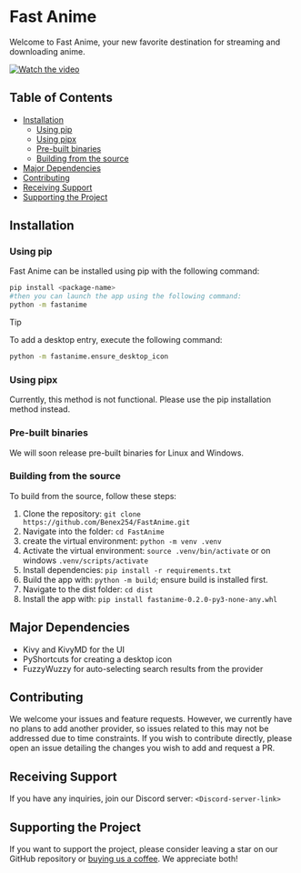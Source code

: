 # Fast Anime

Welcome to Fast Anime, your new favorite destination for streaming and downloading anime.

[![Watch the video](https://img.youtube.com/vi/aHRlxmxo6rY/0.jpg)](https://www.youtube.com/watch?v=aHRlxmxo6rY)


## Table of Contents

- [Installation](#installation)
  - [Using pip](#using-pip)
  - [Using pipx](#using-pipx)
  - [Pre-built binaries](#pre-built-binaries)
  - [Building from the source](#building-from-the-source)
- [Major Dependencies](#major-dependencies)
- [Contributing](#contributing)
- [Receiving Support](#receiving-support)
- [Supporting the Project](#supporting-the-project)

## Installation

### Using pip

Fast Anime can be installed using pip with the following command:

```bash
pip install <package-name>
#then you can launch the app using the following command:
python -m fastanime
```

> [!TIP]
> To add a desktop entry, execute the following command:
>
> ```bash
> python -m fastanime.ensure_desktop_icon
> ```

### Using pipx

Currently, this method is not functional. Please use the pip installation method instead.

### Pre-built binaries

We will soon release pre-built binaries for Linux and Windows.

### Building from the source

To build from the source, follow these steps:

1. Clone the repository: `git clone https://github.com/Benex254/FastAnime.git`
2. Navigate into the folder: `cd FastAnime`
3. create the virtual environment: `python -m venv .venv`
4. Activate the virtual environment: `source .venv/bin/activate` or on windows `.venv/scripts/activate`
5. Install dependencies: `pip install -r requirements.txt`
6. Build the app with: `python -m build`; ensure build is installed first.
7. Navigate to the dist folder: `cd dist`
8. Install the app with: `pip install fastanime-0.2.0-py3-none-any.whl`

## Major Dependencies

- Kivy and KivyMD for the UI
- PyShortcuts for creating a desktop icon
- FuzzyWuzzy for auto-selecting search results from the provider

## Contributing

We welcome your issues and feature requests. However, we currently have no plans to add another provider, so issues related to this may not be addressed due to time constraints. If you wish to contribute directly, please open an issue detailing the changes you wish to add and request a PR.

## Receiving Support

If you have any inquiries, join our Discord server: `<Discord-server-link>`

## Supporting the Project

If you want to support the project, please consider leaving a star on our GitHub repository or [buying us a coffee](ko-fi.com/benex254). We appreciate both!
